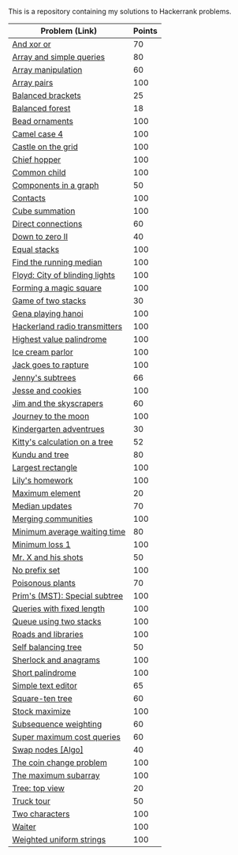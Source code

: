 This is a repository containing my solutions to Hackerrank problems.

| Problem (Link) | Points |
| --- | ---|
| [And xor or](https://www.hackerrank.com/challenges/and-xor-or/problem) | 70 |
| [Array and simple queries](https://www.hackerrank.com/challenges/array-and-simple-queries/problem) | 80 |
| [Array manipulation](https://www.hackerrank.com/challenges/crush/problem) | 60 |
| [Array pairs](https://www.hackerrank.com/challenges/array-pairs/problem) | 100 |
| [Balanced brackets](https://www.hackerrank.com/challenges/balanced-brackets/problem) | 25 |
| [Balanced forest](https://www.hackerrank.com/challenges/balanced-forest/problem) | 18 |
| [Bead ornaments](https://www.hackerrank.com/challenges/three-month-preparation-kit-beadornaments/problem) | 100 |
| [Camel case 4](https://www.hackerrank.com/challenges/three-month-preparation-kit-camel-case/problem) | 100 |
| [Castle on the grid](https://www.hackerrank.com/challenges/three-month-preparation-kit-castle-on-the-grid/problem) | 100 |
| [Chief hopper](https://www.hackerrank.com/challenges/three-month-preparation-kit-chief-hopper/problem) | 100 |
| [Common child](https://www.hackerrank.com/challenges/three-month-preparation-kit-common-child/problem) | 100 |
| [Components in a graph](https://www.hackerrank.com/challenges/components-in-graph/problem) | 50 |
| [Contacts](https://www.hackerrank.com/challenges/three-month-preparation-kit-contacts/problem) | 100 |
| [Cube summation](https://www.hackerrank.com/challenges/three-month-preparation-kit-cube-summation/problem) | 100 |
| [Direct connections](https://www.hackerrank.com/challenges/direct-connections/problem) | 60 |
| [Down to zero II](https://www.hackerrank.com/challenges/down-to-zero-ii/problem) | 40 |
| [Equal stacks](https://www.hackerrank.com/challenges/three-month-preparation-kit-equal-stacks/problem) | 100 |
| [Find the running median](https://www.hackerrank.com/challenges/three-month-preparation-kit-find-the-running-median/problem) | 100 |
| [Floyd: City of blinding lights](https://www.hackerrank.com/challenges/three-month-preparation-kit-floyd-city-of-blinding-lights/problem) | 100 |
| [Forming a magic square](https://www.hackerrank.com/challenges/three-month-preparation-kit-magic-square-forming/problem) | 100 |
| [Game of two stacks](https://www.hackerrank.com/challenges/game-of-two-stacks/problem) | 30 |
| [Gena playing hanoi](https://www.hackerrank.com/challenges/three-month-preparation-kit-gena/problem) | 100 |
| [Hackerland radio transmitters](https://www.hackerrank.com/challenges/three-month-preparation-kit-hackerland-radio-transmitters/problem) | 100 |
| [Highest value palindrome](https://www.hackerrank.com/challenges/three-month-preparation-kit-richie-rich/problem) | 100 |
| [Ice cream parlor](https://www.hackerrank.com/challenges/three-month-preparation-kit-icecream-parlor/problem) | 100 |
| [Jack goes to rapture](https://www.hackerrank.com/challenges/three-month-preparation-kit-jack-goes-to-rapture/problem) | 100 |
| [Jenny's subtrees](https://www.hackerrank.com/challenges/jenny-subtrees/problem) | 66 |
| [Jesse and cookies](https://www.hackerrank.com/challenges/three-month-preparation-kit-jesse-and-cookies/problem) | 100 |
| [Jim and the skyscrapers](https://www.hackerrank.com/challenges/jim-and-the-skyscrapers/problem) | 60 |
| [Journey to the moon](https://www.hackerrank.com/challenges/three-month-preparation-kit-journey-to-the-moon/problem) | 100 |
| [Kindergarten adventrues](https://www.hackerrank.com/challenges/kindergarten-adventures/problem) | 30 |
| [Kitty's calculation on a tree](https://www.hackerrank.com/challenges/kittys-calculations-on-a-tree/problem?) | 52 |
| [Kundu and tree](https://www.hackerrank.com/challenges/kundu-and-tree/problem) | 80 |
| [Largest rectangle](https://www.hackerrank.com/challenges/three-month-preparation-kit-largest-rectangle/problem) | 100 |
| [Lily's homework](https://www.hackerrank.com/challenges/three-month-preparation-kit-lilys-homework/problem) | 100 |
| [Maximum element](https://www.hackerrank.com/challenges/maximum-element/problem) | 20 |
| [Median updates](https://www.hackerrank.com/challenges/median/problem) | 70 |
| [Merging communities](https://www.hackerrank.com/challenges/three-month-preparation-kit-merging-communities/problem) | 100 |
| [Minimum average waiting time](https://www.hackerrank.com/challenges/minimum-average-waiting-time/problem) | 80 |
| [Minimum loss 1](https://www.hackerrank.com/challenges/three-month-preparation-kit-minimum-loss/problem) | 100 |
| [Mr. X and his shots](https://www.hackerrank.com/challenges/x-and-his-shots/problem) | 50 |
| [No prefix set](https://www.hackerrank.com/challenges/one-week-preparation-kit-no-prefix-set/problem) | 100 |
| [Poisonous plants](https://www.hackerrank.com/challenges/poisonous-plants/problem) | 70 |
| [Prim's (MST): Special subtree](https://www.hackerrank.com/challenges/three-month-preparation-kit-primsmstsub/problem) | 100 |
| [Queries with fixed length](https://www.hackerrank.com/challenges/three-month-preparation-kit-queries-with-fixed-length/problem) | 100 |
| [Queue using two stacks](https://www.hackerrank.com/challenges/one-week-preparation-kit-queue-using-two-stacks/problem) | 100 |
| [Roads and libraries](https://www.hackerrank.com/challenges/three-month-preparation-kit-torque-and-development/problem) | 100 |
| [Self balancing tree](https://www.hackerrank.com/challenges/self-balancing-tree/problem) | 50 |
| [Sherlock and anagrams](https://www.hackerrank.com/challenges/three-month-preparation-kit-sherlock-and-anagrams/problem) | 100 |
| [Short palindrome](https://www.hackerrank.com/challenges/three-month-preparation-kit-short-palindrome/problem) | 100 |
| [Simple text editor](https://www.hackerrank.com/challenges/simple-text-editor/problem) | 65 |
| [Square-ten tree](https://www.hackerrank.com/challenges/square-ten-tree/problem) | 60 |
| [Stock maximize](https://www.hackerrank.com/challenges/three-month-preparation-kit-stockmax/problem) | 100 |
| [Subsequence weighting](https://www.hackerrank.com/challenges/subsequence-weighting/problem) | 60 |
| [Super maximum cost queries](https://www.hackerrank.com/challenges/maximum-cost-queries/problem) | 60 |
| [Swap nodes [Algo]](https://www.hackerrank.com/challenges/swap-nodes-algo/problem) | 40 |
| [The coin change problem](https://www.hackerrank.com/challenges/three-month-preparation-kit-coin-change/problem) | 100 |
| [The maximum subarray](https://www.hackerrank.com/challenges/three-month-preparation-kit-maxsubarray/problem) | 100 |
| [Tree: top view](https://www.hackerrank.com/challenges/tree-top-view/problem) | 20 |
| [Truck tour](https://www.hackerrank.com/challenges/truck-tour/problem) | 50 |
| [Two characters](https://www.hackerrank.com/challenges/three-month-preparation-kit-two-characters/problem) | 100 |
| [Waiter](https://www.hackerrank.com/challenges/three-month-preparation-kit-waiter/problem) | 100 |
| [Weighted uniform strings](https://www.hackerrank.com/challenges/three-month-preparation-kit-weighted-uniform-string/problem) | 100 |
